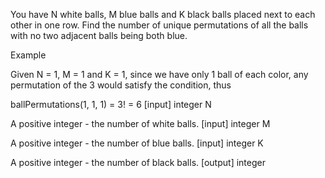 You have N white balls, M blue balls and K black balls placed next to each other in one row. Find the number of unique permutations of all the balls with no two adjacent balls being both blue.

Example

Given N = 1, M = 1 and K = 1, since we have only 1 ball of each color, any permutation of the 3 would satisfy the condition, thus

ballPermutations(1, 1, 1) = 3! = 6 [input] integer N

A positive integer - the number of white balls. [input] integer M

A positive integer - the number of blue balls. [input] integer K

A positive integer - the number of black balls. [output] integer
